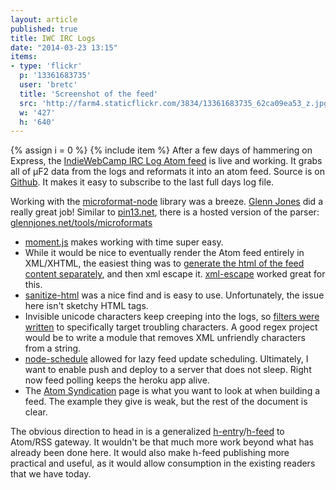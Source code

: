 ```yaml
---
layout: article
published: true
title: IWC IRC Logs
date: "2014-03-23 13:15"
items:
- type: 'flickr'
  p: '13361683735'
  user: 'bretc'
  title: 'Screenshot of the feed'
  src: 'http://farm4.staticflickr.com/3834/13361683735_62ca09ea53_z.jpg'
  w: '427'
  h: '640'
---
```

{% assign i = 0  %}
{% include item %}
After a few days of hammering on Express, the [IndieWebCamp IRC Log Atom feed](http://iwc-log-feed.herokuapp.com) is live and working.  It grabs all of µF2 data from the logs and reformats it into an atom feed.  Source is on [Github](https://github.com/bcomnes/iwc-log-feed).  It makes it easy to subscribe to the last full days log file.  

Working with the [microformat-node](https://github.com/glennjones/microformat-node) library was a breeze.  [Glenn Jones](http://glennjones.net) did a really great job!  Similar to [pin13.net](http://pin13.net), there is a hosted version of the parser: [glennjones.net/tools/microformats](http://glennjones.net/tools/microformats) 

- [moment.js](http://momentjs.com) makes working with time super easy.
- While it would be nice to eventually render the Atom feed entirely in XML/XHTML, the easiest thing was to [generate the html of the feed content separately](http://iwc-log-feed.herokuapp.com/htmltest), and then xml escape it.  [xml-escape](https://www.npmjs.org/package/xml-escape) worked great for this.
- [sanitize-html](https://www.npmjs.org/package/sanitize-html) was a nice find and is easy to use.  Unfortunately, the issue here isn't sketchy HTML tags.  
- Invisible unicode characters keep creeping into the logs, so [filters were written](https://github.com/bcomnes/iwc-log-feed/blob/master/lib/logs.js#L27) to specifically target troubling characters.  A good regex project would be to write a module that removes XML unfriendly characters from a string.
- [node-schedule](https://github.com/mattpat/node-schedule) allowed for lazy feed update scheduling.  Ultimately, I want to enable push and deploy to a server that does not sleep.  Right now feed polling keeps the heroku app alive.
- The [Atom Syndication](http://atomenabled.org/developers/syndication/) page is what you want to look at when building a feed.  The example they give is weak, but the rest of the document is clear.	

The obvious direction to head in is a generalized [h-entry](http://microformats.org/wiki/h-entry)/[h-feed](http://microformats.org/wiki/h-feed) to Atom/RSS gateway.  It wouldn't be that much more work beyond what has already been done here.  It would also make h-feed publishing more practical and useful, as it would allow consumption in the existing readers that we have today.  